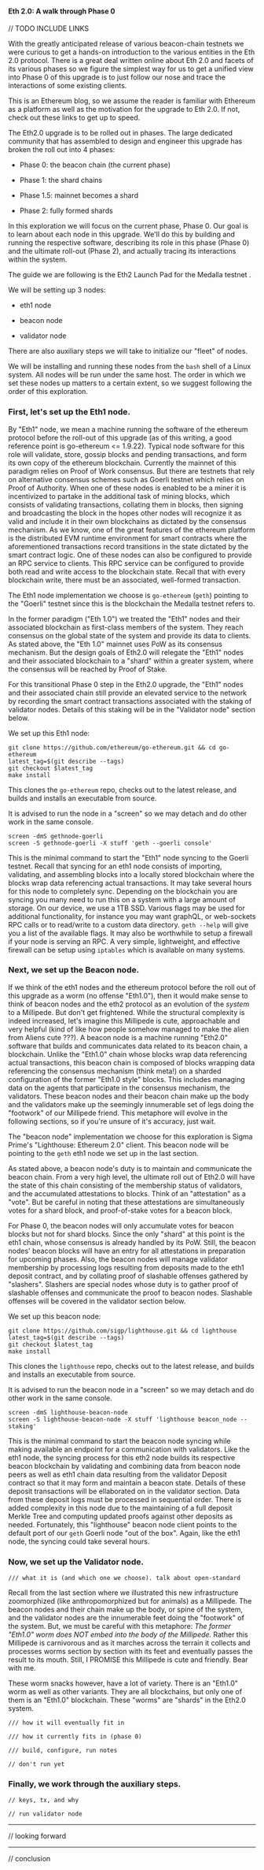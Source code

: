 #### Eth 2.0: A walk through Phase 0

// TODO INCLUDE LINKS

With the greatly anticipated release of various beacon-chain testnets we were curious to get a hands-on introduction to the various entities in the Eth 2.0 protocol. There is a great deal written online about Eth 2.0 and facets of its various phases so we figure the simplest way for us to get a unified view into Phase 0 of this upgrade is to just follow our nose and trace the interactions of some existing clients. 

This is an Ethereum blog, so we assume the reader is familiar with Ethereum as a platform as well as the motivation for the upgrade to Eth 2.0. If not, check out these links to get up to speed.

The Eth2.0 upgrade is to be rolled out in phases. The large dedicated community that has assembled to design and engineer this upgrade has broken the roll out into 4 phases:

- Phase 0: the beacon chain (the current phase)

- Phase 1: the shard chains

- Phase 1.5: mainnet becomes a shard

- Phase 2: fully formed shards

In this exploration we will focus on the current phase, Phase 0. Our goal is to learn about each node in this upgrade. We'll do this by building and running the respective software, describing its role in this phase (Phase 0) and the ultimate roll-out (Phase 2), and actually tracing its interactions within the system.

The guide we are following is the Eth2 Launch Pad for the Medalla testnet .

We will be setting up 3 nodes:

- eth1 node

- beacon node

- validator node

There are also auxiliary steps we will take to initialize our "fleet" of nodes. 

We will be installing and running these nodes from the `bash` shell of a Linux system. All nodes will be run under the same host. The order in which we set these nodes up matters to a certain extent, so we suggest following the order of this exploration.

### First, let's set up the Eth1 node.

By "Eth1" node, we mean a machine running the software of the ethereum protocol before the roll-out of this upgrade (as of this writing, a good reference point is go-ethereum <= 1.9.22). Typical node software for this role will validate, store, gossip blocks and pending transactions, and form its own copy of the ethereum blockchain. Currently the mainnet of this paradigm relies on Proof of Work consensus. But there are testnets that rely on alternative consensus schemes such as Goerli testnet which relies on Proof of Authority. When one of these nodes is enabled to be a miner it is incentivized to partake in the additional task of mining blocks, which consists of validating transactions, collating them in blocks, then signing and broadcasting the block in the hopes other nodes will recognize it as valid and include it in their own blockchains as dictated by the consensus mechanism. As we know, one of the great features of the ethereum platform is the distributed EVM runtime environment for smart contracts where the aforementioned transactions record transitions in the state dictated by the smart contract logic. One of these nodes can also be configured to provide an RPC service to clients. This RPC service can be configured to provide both read and write access to the blockchain state. Recall that with every blockchain write, there must be an associated, well-formed transaction.

The Eth1 node implementation we choose is `go-ethereum` (`geth`) pointing to the "Goerli" testnet since this is the blockchain the Medalla testnet refers to. 

In the former paradigm ("Eth 1.0") we treated the "Eth1" nodes and their associated blockchain as first-class members of the system. They reach consensus on the global state of the system and provide its data to clients. As stated above, the "Eth 1.0" mainnet uses PoW as its consensus mechanism. But the design goals of Eth2.0 will relegate the "Eth1" nodes and their associated blockchain to a "shard" within a greater system, where the consensus will be reached by Proof of Stake.

For this transitional Phase 0 step in the Eth2.0 upgrade, the "Eth1" nodes and their associated chain still provide an elevated service to the network by recording the smart contract transactions associated with the staking of validator nodes. Details of this staking will be in the "Validator node" section below. 

We set up this Eth1 node:

```
git clone https://github.com/ethereum/go-ethereum.git && cd go-ethereum
latest_tag=$(git describe --tags)
git checkout $latest_tag
make install
```

This clones the `go-ethereum` repo, checks out to the latest release, and builds and installs an executable from source.

It is advised to run the node in a "screen" so we may detach and do other work in the same console.

```
screen -dmS gethnode-goerli
screen -S gethnode-goerli -X stuff 'geth --goerli console'
```

This is the minimal command to start the "Eth1" node syncing to the Goerli testnet. Recall that syncing for an eth1 node consists of importing, validating, and assembling blocks into a locally stored blockchain where the blocks wrap data referencing actual transactions. It may take several hours for this node to completely sync. Depending on the blockchain you are syncing you many need to run this on a system with a large amount of storage. On our device, we use a 1TB SSD. Various flags may be used for additional functionality, for instance you may want graphQL, or web-sockets RPC calls or to read/write to a custom data directory. `geth --help` will give you a list of the available flags. It may also be worthwhile to setup a firewall if your node is serving an RPC. A very simple, lightweight, and effective firewall can be setup using `iptables` which is available on many systems.

### Next, we set up the Beacon node.

If we think of the eth1 nodes and the ethereum protocol before the roll out of this upgrade as a worm (no offense "Eth1.0"), then it would make sense to think of beacon nodes and the eth2 protocol as an evolution of the *system* to a Millipede. But don't get frightened. While the structural complexity is indeed increased, let's imagine this Millipede is cute, approachable and very helpful (kind of like how people somehow managed to make the alien from Aliens cute ???). A beacon node is a machine running "Eth2.0" software that builds and communicates data related to its beacon chain, a blockchain. Unlike the "Eth1.0" chain whose blocks wrap data referencing actual transactions, this beacon chain is composed of blocks wrapping data referencing the consensus mechanism (think meta!) on a sharded configuration of the former "Eth1.0 style" blocks. This includes managing data on the agents that participate in the consensus mechanism, the validators. These beacon nodes and their beacon chain make up the body and the validators make up the seemingly innumerable set of legs doing the "footwork" of our Millipede friend. This metaphore will evolve in the following sections, so if you're unsure of it's accuracy, just wait.

The "beacon node" implementation we choose for this exploration is Sigma Prime's "Lighthouse: Ethereum 2.0" client. This beacon node will be pointing to the `geth` eth1 node we set up in the last section.

As stated above, a beacon node's duty is to maintain and communicate the beacon chain. From a very high level, the ultimate roll out of Eth2.0 will have the state of this chain consisting of the membership status of validators, and the accumulated attestations to blocks. Think of an "attestation" as a "vote". But be careful in noting that these attestations are simultaneously votes for a shard block, and proof-of-stake votes for a beacon block. 

For Phase 0, the beacon nodes will only accumulate votes for beacon blocks but not for shard blocks. Since the only "shard" at this point is the eth1 chain, whose consensus is already handled by its PoW. Still, the beacon nodes' beacon blocks will have an entry for all attestations in preparation for upcoming phases. Also, the beacon nodes will manage validator membership by processing logs resulting from deposits made to the eth1 deposit contract, and by collating proof of slashable offenses gathered by "slashers". Slashers are special nodes whose duty is to gather proof of slashable offenses and communicate the proof to beacon nodes. Slashable offenses will be covered in the validator section below.

We set up this beacon node:

```
git clone https://github.com/sigp/lighthouse.git && cd lighthouse
latest_tag=$(git describe --tags)
git checkout $latest_tag
make install
```

This clones the `lighthouse` repo, checks out to the latest release, and builds and installs an executable from source.

It is advised to run the beacon node in a "screen" so we may detach and do other work in the same console.

```
screen -dmS lighthouse-beacon-node 
screen -S lighthouse-beacon-node -X stuff 'lighthouse beacon_node --staking'
```

This is the minimal command to start the beacon node syncing while making available an endpoint for a communication with validators. Like the eth1 node, the syncing process for this eth2 node builds its respective beacon blockchain by validating and combining data from beacon node peers as well as eth1 chain data resulting from the validator Deposit contract so that it may form and maintain a beacon state. Details of these deposit transactions will be ellaborated on in the validator section. Data from these deposit logs must be processed in sequential order. There is added complexity in this node due to the maintaining of a full deposit Merkle Tree and computing updated proofs against other deposits as needed. Fortunately, this "lighthouse" beacon node client points to the default port of our `geth` Goerli node "out of the box". Again, like the eth1 node, the syncing could take several hours.

### Now, we set up the Validator node.

	/// what it is (and which one we choose). talk about open-standard

Recall from the last section where we illustrated this new infrastructure zoomorphized (like anthropomorphized but for animals) as a Millipede. The beacon nodes and their chain make up the body, or spine of the system, and the validator nodes are the innumerable feet doing the "footwork" of the system. But, we must be careful with this metaphore: *The former "Eth1.0" worm does NOT embed into the body of the Millipede.* Rather this Millipede is carnivorous and as it marches across the terrain it collects and processes worms section by section with its feet and eventually passes the result to its mouth. Still, I PROMISE this Millipede is cute and friendly. Bear with me.

These worm snacks however, have a lot of variety. There is an "Eth1.0" worm as well as other variants. They are all blockchains, but only one of them is an "Eth1.0" blockchain. These "worms" are "shards" in the Eth2.0 system.

	/// how it will eventually fit in

	/// how it currently fits in (phase 0)

	/// build, configure, run notes

	// don't run yet

### Finally, we work through the auxiliary steps.
 
	// keys, tx, and why

	// run validator node

---

// looking forward

---

// conclusion

